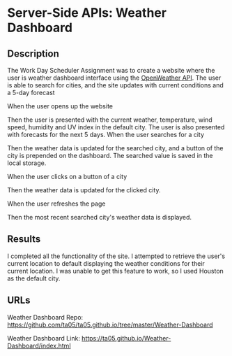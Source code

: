 # Server-Side APIs: Weather Dashboard

## Description

The Work Day Scheduler Assignment was to create a website where the user is weather dashboard interface using the [OpenWeather API](https://openweathermap.org/api). The user is able to search for cities, and the site updates with current conditions and a 5-day forecast


When the user opens up the website

Then the user is presented with the current weather, temperature, wind speed, humidity and UV index in the default city. The user is also presented with forecasts for the next 5 days.
When the user searches for a city

Then the weather data is updated for the searched city, and a button of the city is prepended on the dashboard. The searched value is saved in the local storage.

When the user clicks on a button of a city

Then the weather data is updated for the clicked city.

When the user refreshes the page

Then the most recent searched city's weather data is displayed.


## Results

I completed all the functionality of the site. I attempted to retrieve the user's current location to default displaying the weather conditions for their current location. I was unable to get this feature to work, so I used Houston as the default city.


## URLs

Weather Dashboard Repo: https://github.com/ta05/ta05.github.io/tree/master/Weather-Dashboard

Weather Dashboard Link: https://ta05.github.io/Weather-Dashboard/index.html
